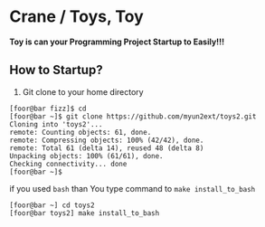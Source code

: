 Crane / Toys, Toy
=====
**Toy is can your Programming Project Startup to Easily!!!**


## How to Startup?

1. Git clone to your home directory

```
[foor@bar fizz]$ cd
[foor@bar ~]$ git clone https://github.com/myun2ext/toys2.git
Cloning into 'toys2'...
remote: Counting objects: 61, done.
remote: Compressing objects: 100% (42/42), done.
remote: Total 61 (delta 14), reused 48 (delta 8)
Unpacking objects: 100% (61/61), done.
Checking connectivity... done
[foor@bar ~]$
```

if you used `bash` than You type command to `make install_to_bash`

```
[foor@bar ~] cd toys2
[foor@bar toys2] make install_to_bash
```
